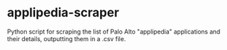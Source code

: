 # applipedia-scraper
Python script for scraping the list of Palo Alto "applipedia" applications and their details, outputting them in a .csv file.   
